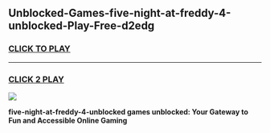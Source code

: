 
## Unblocked-Games-five-night-at-freddy-4-unblocked-Play-Free-d2edg
<h3>
<a href="https://premium76.site?title=five-night-at-freddy-4-unblocked&ref=19M">CLICK TO PLAY</a></h3>
<hr>

<h3>
<a href="https://premium76.site?title=five-night-at-freddy-4-unblocked&ref=19M">CLICK 2 PLAY</a>
  
</h3>

<a href="https://premium76.site?title=five-night-at-freddy-4-unblocked&ref=19M"><img src="https://clearcache.store/games.png"></a>


**five-night-at-freddy-4-unblocked games unblocked: Your Gateway to Fun and Accessible Online Gaming**
